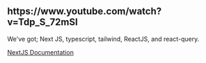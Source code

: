 <h2>https://www.youtube.com/watch?v=Tdp_S_72mSI</h2>

<p>We've got; Next JS, typescript, tailwind, ReactJS, and react-query.</p>

<a href="https://nextjs.org/docs/basic-features/pages">NextJS Documentation</a>


